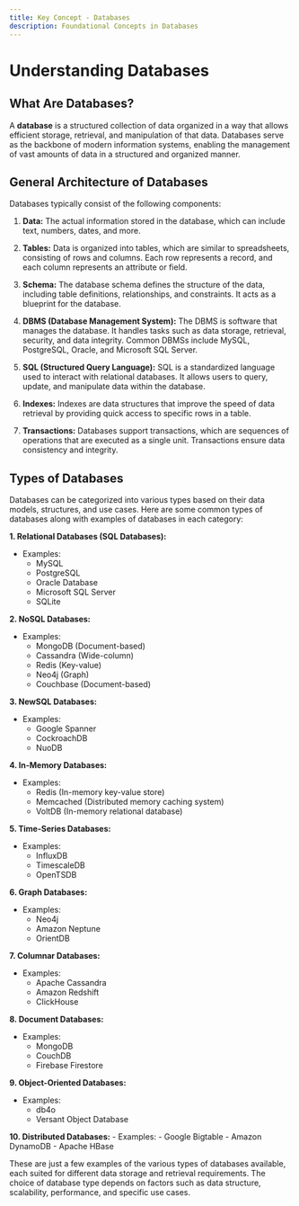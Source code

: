 ```yaml
---
title: Key Concept - Databases
description: Foundational Concepts in Databases
---
```


# Understanding Databases

## What Are Databases?

A **database** is a structured collection of data organized in a way that allows efficient storage, retrieval, and manipulation of that data. Databases serve as the backbone of modern information systems, enabling the management of vast amounts of data in a structured and organized manner.

## General Architecture of Databases

Databases typically consist of the following components:

1. **Data:** The actual information stored in the database, which can include text, numbers, dates, and more.

2. **Tables:** Data is organized into tables, which are similar to spreadsheets, consisting of rows and columns. Each row represents a record, and each column represents an attribute or field.

3. **Schema:** The database schema defines the structure of the data, including table definitions, relationships, and constraints. It acts as a blueprint for the database.

4. **DBMS (Database Management System):** The DBMS is software that manages the database. It handles tasks such as data storage, retrieval, security, and data integrity. Common DBMSs include MySQL, PostgreSQL, Oracle, and Microsoft SQL Server.

5. **SQL (Structured Query Language):** SQL is a standardized language used to interact with relational databases. It allows users to query, update, and manipulate data within the database.

6. **Indexes:** Indexes are data structures that improve the speed of data retrieval by providing quick access to specific rows in a table.

7. **Transactions:** Databases support transactions, which are sequences of operations that are executed as a single unit. Transactions ensure data consistency and integrity.

## Types of Databases

Databases can be categorized into various types based on their data models, structures, and use cases. Here are some common types of databases along with examples of databases in each category:

**1. Relational Databases (SQL Databases):**
   - Examples:
     - MySQL
     - PostgreSQL
     - Oracle Database
     - Microsoft SQL Server
     - SQLite

**2. NoSQL Databases:**
   - Examples:
     - MongoDB (Document-based)
     - Cassandra (Wide-column)
     - Redis (Key-value)
     - Neo4j (Graph)
     - Couchbase (Document-based)

**3. NewSQL Databases:**
   - Examples:
     - Google Spanner
     - CockroachDB
     - NuoDB

**4. In-Memory Databases:**
   - Examples:
     - Redis (In-memory key-value store)
     - Memcached (Distributed memory caching system)
     - VoltDB (In-memory relational database)

**5. Time-Series Databases:**
   - Examples:
     - InfluxDB
     - TimescaleDB
     - OpenTSDB

**6. Graph Databases:**
   - Examples:
     - Neo4j
     - Amazon Neptune
     - OrientDB

**7. Columnar Databases:**
   - Examples:
     - Apache Cassandra
     - Amazon Redshift
     - ClickHouse

**8. Document Databases:**
   - Examples:
     - MongoDB
     - CouchDB
     - Firebase Firestore

**9. Object-Oriented Databases:**
   - Examples:
     - db4o
     - Versant Object Database

**10. Distributed Databases:**
    - Examples:
      - Google Bigtable
      - Amazon DynamoDB
      - Apache HBase

These are just a few examples of the various types of databases available, each suited for different data storage and retrieval requirements. The choice of database type depends on factors such as data structure, scalability, performance, and specific use cases.
